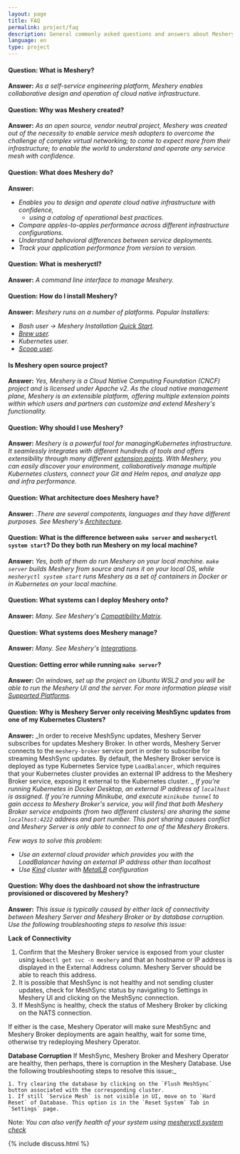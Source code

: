 ```yaml
---
layout: page
title: FAQ
permalink: project/faq
description: General commonly asked questions and answers about Meshery.
language: en
type: project
---
```


#### Question: What is Meshery?
**Answer:** _As a self-service engineering platform, Meshery enables collaborative design and operation of cloud native infrastructure._


#### Question: Why was Meshery created?

 **Answer:** _As an open source, vendor neutral project, Meshery was created out of the necessity to enable service mesh adopters to overcome the challenge of complex virtual networking; to come to expect more from their infrastructure; to enable the world to understand and operate any service mesh with confidence._

#### Question: What does Meshery do?
**Answer:** 
 - _Enables you to design and operate cloud native infrastructure with confidence,_
   - _using a catalog of operational best practices._
 - _Compare apples-to-apples performance across different infrastructure configurations._
 - _Understand behavioral differences between service deployments._
 - _Track your application performance from version to version._

#### Question: What is mesheryctl?

**Answer:** _A command line interface to manage Meshery._

#### Question: How do I install Meshery?

**Answer:** _Meshery runs on a number of platforms._
_Popular Installers:_
- _Bash user → Meshery Installation [Quick Start](https://docs.meshery.io/installation/quick-start)._
- _[Brew user](https://github.com/meshery/homebrew-tap)._
- _Kubernetes user._
- _[Scoop user](https://github.com/meshery/scoop-bucket)._ 


#### Is Meshery open source project?

**Answer:** _Yes, Meshery is a Cloud Native Computing Foundation (CNCF) project and is licensed under Apache v2. As the cloud native management plane, Meshery is an extensible platform, offering multiple extension points within which users and partners can customize and extend Meshery's functionality._

#### Question: Why should I use Meshery?

**Answer:** _Meshery is a powerful tool for managing ​Kubernetes infrastructure. It seamlessly integrates with different hundreds of tools and offers extensibility through many different [extension points]({{site.baseurl}}/extensibility/#extension-points). With Meshery, you can easily discover your environment, collaboratively manage multiple Kubernetes clusters, connect your Git and Helm repos, and analyze app and infra performance._

#### Question: What architecture does Meshery have?
  **Answer:** _.There are several compotents, languages and they have different purposes. See Meshery's [Architecture](https://docs.meshery.io/concepts/architecture)._ 

#### Question: What is the difference between `make server` and `mesheryctl system start`? Do they both run Meshery on my local machine?

  **Answer:** _Yes, both of them do run Meshery on your local machine. `make server` builds Meshery from source and runs it on your local OS, while `mesheryctl system start` runs Meshery as a set of containers in Docker or in Kubernetes on your local machine._ 

#### Question: What systems can I deploy Meshery onto?

  **Answer:** _Many. See Meshery's [Compatibility Matrix]({{site.baseurl}}/installation/platforms)._

#### Question: What systems does Meshery manage?

  **Answer:** _Many. See Meshery's [Integrations](https://meshery.io/integrations)._

#### Question: Getting error while running `make server`?

  **Answer:** _On windows, set up the project on Ubuntu WSL2 and you will be able to run the Meshery UI and the server. For more information please visit [Supported Platforms](https://docs.meshery.io/installation/platforms)._


#### Question: Why is Meshery Server only receiving MeshSync updates from one of my Kubernetes Clusters?

  **Answer:** _In order to receive MeshSync updates, Meshery Server subscribes for updates Meshery Broker. In other words, Meshery Server connects to the `meshery-broker` service port in order to subscribe for streaming MeshSync updates. By default, the Meshery Broker service is deployed as type Kubernetes Service type `LoadBalancer`, which requires that your Kubernetes cluster provides an external IP address to the Meshery Broker service, exposing it external to the Kubernetes cluster. _
_If you're running Kubernetes in Docker Desktop, an external IP address of `localhost` is assigned. If you're running Minikube, and execute `minikube tunnel` to gain access to Meshery Broker's service, you will find that both Meshery Broker service endpoints (from two different clusters) are sharing the same `localhost:4222` address and port number. This port sharing causes conflict and Meshery Server is only able to connect to one of the Meshery Brokers._
  
  _Few ways to solve this problem:_
  - _Use an external cloud provider which provides you with the LoadBalancer having an external IP address other than localhost_
  - _Use [Kind](https://kind.sigs.k8s.io) cluster with [MetalLB](https://metallb.universe.tf) configuration_

#### Question: Why does the dashboard not show the infrastructure provisioned or discovered by Meshery?
  **Answer:** _This issue is typically caused by either lack of connectivity between Meshery Server and Meshery Broker or by database corruption. Use the following troubleshooting steps to resolve this issue:_
  
  **Lack of Connectivity**
  1. Confirm that the Meshery Broker service is exposed from your cluster using `kubectl get svc -n meshery` and that an hostname or IP address is displayed in the External Address column. Meshery Server should be able to reach this address.
  1. It is possible that MeshSync is not healthy and not sending cluster updates, check for MeshSync status by navigating to Settings in Meshery UI and clicking on the MeshSync connection.
  1. If MeshSync is healthy, check the status of Meshery Broker by clicking on the NATS connection. 
  
  If either is the case, Meshery Operator will make sure MeshSync and Meshery Broker deployments are again healthy, wait for some time, otherwise try redeploying Meshery Operator.
  
  **Database Corruption**
  If MeshSync, Meshery Broker and Meshery Operator are healthy, then perhaps, there is corruption in the Meshery Database. Use the following troubleshooting steps to resolve this issue:_

    1. Try clearing the database by clicking on the `Flush MeshSync` button associated with the corresponding cluster.
    1. If still `Service Mesh` is not visible in UI, move on to `Hard Reset` of Database. This option is in the `Reset System` Tab in `Settings` page.
  
Note:   _You can also verify health of your system using [mesheryctl system check]({{site.baseurl}}/reference/mesheryctl/system/check)_

{% include discuss.html %}

<!--Add other questions-->

